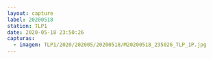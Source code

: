 ```yaml
---
layout: capture
label: 20200518
station: TLP1
date: 2020-05-18 23:50:26
capturas:
  - imagem: TLP1/2020/202005/20200518/M20200518_235026_TLP_1P.jpg
---
```

